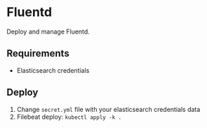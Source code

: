 # Fluentd

Deploy and manage Fluentd.

## Requirements

* Elasticsearch credentials

## Deploy

1. Change `secret.yml` file with your elasticsearch credentials data
2. Filebeat deploy: `kubectl apply -k .`
